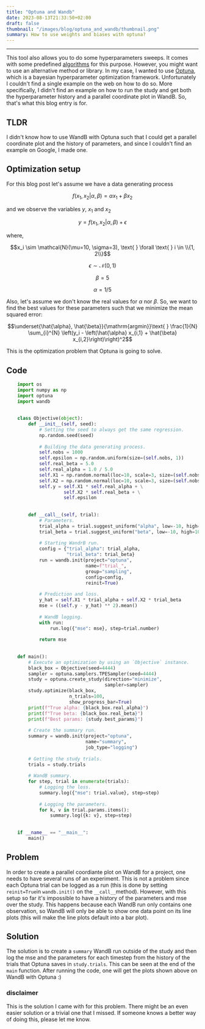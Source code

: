 ```yaml
---
title: "Optuna and Wandb"
date: 2023-08-13T21:33:50+02:00
draft: false
thumbnail: "/images/blog/optuna_and_wandb/thumbnail.png"
summary: How to use weights and biases with optuna?
---
```



---


This tool also allows you to do some hyperparameters sweeps. It comes with some predefined [algorithms][1] for this purpose. However, you might want to use an alternative method or library. In my case, I wanted to use [Optuna][2], which is a bayesian hyperparameter optimization framework. Unfortunately I couldn't find a single example on the web on how to do so. More specifically, I didn't find an example on how to run the study and get both the hyperparameter history and a parallel coordinate plot in WandB. So, that's what this blog entry is for.


[0]: https://www.wandb.com/
[1]: https://github.com/wandb/client/tree/master/wandb/sweeps
[2]: https://optuna.org/

## TLDR

I didn't know how to use WandB with Optuna such that I could get a parallel coordinate plot and the history of parameters, and since I couldn't find an example on Google, I made one.

## Optimization setup

For this blog post let's assume we have a data generating process

$$f(x_1, x_2 | \alpha, \beta) = \alpha x_1 + \beta x_2$$

and we observe the variables $y$, $x_1$ and $x_2$

$$y = f(x_1, x_2 | \alpha, \beta) + \epsilon$$

where,

$$x_i \sim \mathcal{N}(\mu=10, \sigma=3), \text{ } \forall \text{ } i \in \\{1, 2\\}$$

$$\epsilon \sim \mathcal{N}(0, 1)$$

$$\beta = 5$$

$$\alpha = 1 / 5$$

Also, let's assume we don't know the real values for $\alpha$ nor $\beta$. So, we want to find the best values for these parameters such that we minimize the mean squared error:

$$\underset{\hat{\alpha}, \hat{\beta}}{\mathrm{argmin}}\text{ } \frac{1}{N} \sum_{i}^{N} \left(y_i - \left(\hat{\alpha} x_{i,1} + \hat{\beta} x_{i,2}\right)\right)^2$$

This is the optimization problem that Optuna is going to solve.


## Code
```python
    import os
    import numpy as np
    import optuna
    import wandb
    
    
    class Objective(object):
        def __init__(self, seed):
            # Setting the seed to always get the same regression.
            np.random.seed(seed)
    
            # Building the data generating process.
            self.nobs = 1000
            self.epsilon = np.random.uniform(size=(self.nobs, 1))
            self.real_beta = 5.0
            self.real_alpha = 1.0 / 5.0
            self.X1 = np.random.normal(loc=10, scale=3, size=(self.nobs, 1))
            self.X2 = np.random.normal(loc=10, scale=3, size=(self.nobs, 1))
            self.y = self.X1 * self.real_alpha + \
                     self.X2 * self.real_beta + \
                     self.epsilon
    
    
        def __call__(self, trial):
            # Parameters.
            trial_alpha = trial.suggest_uniform("alpha", low=-10, high=10)
            trial_beta = trial.suggest_uniform("beta", low=-10, high=10)
    
            # Starting WandrB run.
            config = {"trial_alpha": trial_alpha,
                      "trial_beta": trial_beta}
            run = wandb.init(project="optuna",
                             name=f"trial_",
                             group="sampling",
                             config=config,
                             reinit=True)
    
            # Prediction and loss.
            y_hat = self.X1 * trial_alpha + self.X2 * trial_beta
            mse = ((self.y - y_hat) ** 2).mean()
    
            # WandB logging.
            with run:
                run.log({"mse": mse}, step=trial.number)
    
            return mse
    
    
    def main():
        # Execute an optimization by using an `Objective` instance.
        black_box = Objective(seed=4444)
        sampler = optuna.samplers.TPESampler(seed=4444)
        study = optuna.create_study(direction="minimize",
                                    sampler=sampler)
        study.optimize(black_box,
                       n_trials=100,
                       show_progress_bar=True)
        print(f"True alpha: {black_box.real_alpha}")
        print(f"True beta: {black_box.real_beta}")
        print(f"Best params: {study.best_params}")
    
        # Create the summary run.
        summary = wandb.init(project="optuna",
                             name="summary",
                             job_type="logging")
    
        # Getting the study trials.
        trials = study.trials
    
        # WandB summary.
        for step, trial in enumerate(trials):
            # Logging the loss.
            summary.log({"mse": trial.value}, step=step)
    
            # Logging the parameters.
            for k, v in trial.params.items():
                summary.log({k: v}, step=step)
    
    
    if __name__ == "__main__":
        main()
```

## Problem

In order to create a parallel coordiante plot on WandB for a project, one needs to have several runs of an experiment. This is not a problem since each Optuna trial can be logged as a run (this is done by setting `reinit=True`in `wandb.init()` on the `__call__`method). However, with this setup so far it's impossible to have a history of the parameters and mse over the study. This happens because each WandB run only contains one observation, so WandB will only be able to show one data point on its line plots (this will make the line plots default into a bar plot).

## Solution

The solution is to create a `summary` WandB run outside of the study and then log the mse and the parameters for each timestep from the history of the trials that Optuna saves in `study.trials`. This can be seen at the end of the `main` function. After running the code, one will get the plots shown above on WandB with Optuna :)

### disclaimer

This is the solution I came with for this problem. There might be an even easier solution or a trivial one that I missed. If someone knows a better way of doing this, please let me know.
